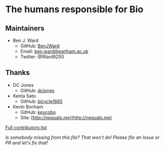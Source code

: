 # The humans responsible for Bio

## Maintainers
- Ben J. Ward
  - GitHub: [BenJWard](https://github.com/BenJWard)
  - Email: ben.ward@earlham.ac.uk
  - Twitter: @Ward9250

## Thanks
- DC Jones
  - GitHub: [dcjones](https://github.com/dcjones)
- Kenta Sato
  - GitHub: [bicycle1885](https://github.com/bicycle1885)
- Kevin Bonham
  - GitHub: [kescobo](https://github.com/kescobo)
  - Site: [http://nequals.me](http://nequals.me)

[Full contributors list](https://github.com/BioJulia/Bio.jl/graphs/contributors)

_Is somebody missing from this file? That won't do! Please file an Issue or PR and let's fix that!_